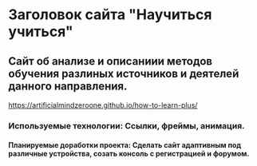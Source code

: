 # Заголовок сайта "Научиться учиться"
## Сайт об анализе и описаниии методов обучения разлиных источников и деятелей данного направления. 
https://artificialmindzeroone.github.io/how-to-learn-plus/
### Используемые технологии: Ссылки, фреймы, анимация.
#### Планируемые доработки проекта: Сделать сайт адаптивным под различные устройства, созать консоль с регистрацией и форумом.
